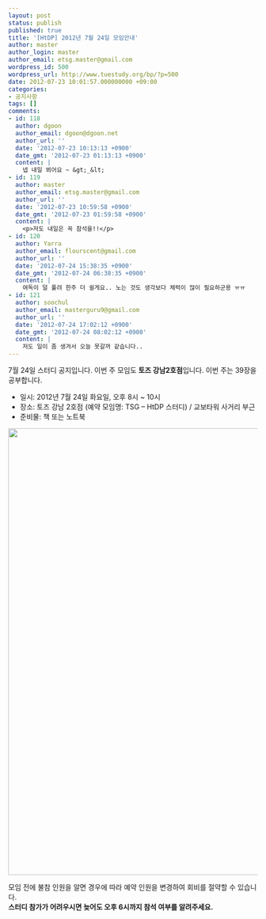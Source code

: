 ```yaml
---
layout: post
status: publish
published: true
title: '[HtDP] 2012년 7월 24일 모임안내'
author: master
author_login: master
author_email: etsg.master@gmail.com
wordpress_id: 500
wordpress_url: http://www.tuestudy.org/bp/?p=500
date: 2012-07-23 10:01:57.000000000 +09:00
categories:
- 공지사항
tags: []
comments:
- id: 118
  author: dgoon
  author_email: dgoon@dgoon.net
  author_url: ''
  date: '2012-07-23 10:13:13 +0900'
  date_gmt: '2012-07-23 01:13:13 +0900'
  content: |
    넵 내일 뵈어요 ~ &gt;_&lt;
- id: 119
  author: master
  author_email: etsg.master@gmail.com
  author_url: ''
  date: '2012-07-23 10:59:58 +0900'
  date_gmt: '2012-07-23 01:59:58 +0900'
  content: |
    <p>저도 내일은 꼭 참석을!!</p>
- id: 120
  author: Yarra
  author_email: flourscent@gmail.com
  author_url: ''
  date: '2012-07-24 15:38:35 +0900'
  date_gmt: '2012-07-24 06:38:35 +0900'
  content: |
    여독이 덜 풀려 한주 더 쉴게요.. 노는 것도 생각보다 체력이 많이 필요하군용 ㅠㅠ
- id: 121
  author: soochul
  author_email: masterguru9@gmail.com
  author_url: ''
  date: '2012-07-24 17:02:12 +0900'
  date_gmt: '2012-07-24 08:02:12 +0900'
  content: |
    저도 일이 좀 생겨서 오늘 못갈꺼 같습니다..
---
```

<p>7월 24일 스터디 공지입니다. 이번 주 모임도 <strong>토즈 강남2호점</strong>입니다. 이번 주는 39장을 공부합니다.</p>

<ul>
<li>일시: 2012년 7월 24일 화요일, 오후 8시 ~ 10시</li>
<li>장소: 토즈 강남 2호점 (예약 모임명: TSG – HtDP 스터디) / 교보타워 사거리 부근</li>
<li>준비물: 책 또는 노트북</li>
</ul>

<p><a href="http://www.tuestudy.org/bp/wp-content/uploads/2012/01/TOZ_강남2호점.jpg"><img src="http://www.tuestudy.org/bp/wp-content/uploads/2012/01/TOZ_강남2호점.jpg" alt="" title="TOZ_강남2호점" width="706" height="903" class="alignnone size-full wp-image-47" /></a></p>

<p>모임 전에 불참 인원을 알면 경우에 따라 예약 인원을 변경하여 회비를 절약할 수 있습니다.<br />
<strong>스터디 참가가 어려우시면 늦어도 오후 6시까지 참석 여부를 알려주세요.</strong></p>
